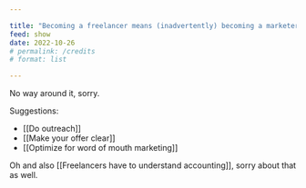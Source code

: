 ```yaml
---

title: "Becoming a freelancer means (inadvertently) becoming a marketer and salesperson"
feed: show
date: 2022-10-26
# permalink: /credits
# format: list

---
```


No way around it, sorry.

Suggestions:

- [[Do outreach]]
- [[Make your offer clear]]
- [[Optimize for word of mouth marketing]]

Oh and also [[Freelancers have to understand accounting]], sorry about that as well.
